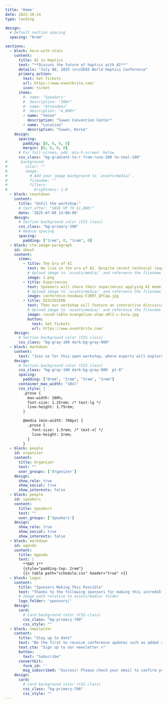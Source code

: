 ```yaml
---
title: 'Home'
date: 2023-10-24
type: landing

design:
  # Default section spacing
  spacing: "6rem"

sections:
  - block: hero-with-stats
    content:
      title: AI in Haptics
      text: "**Discuss the future of haptics with AI**"
      details: "July 08, 2025 \n\nIEEE World Haptics Conference"
      primary_action:
        text: Get Tickets
        url: https://www.eventbrite.com/
        icon: ticket
      items:
        #- name: "Speakers"
        #  description: "300+"
        #- name: "Attendees"
        #  description: "4,000+"
        - name: "Venue"
          description: "Suwon Convention Center"
        - name: "Location"
          description: "Suwon, Korea"
    design:
      spacing:
        padding: [0, 0, 0, 0]
        margin: [0, 0, 0, 0]
      # For full-screen, add `min-h-screen` below
      css_class: "bg-gradient-to-r from-rose-100 to-teal-100"
#      background:
#        color: ""
#        image:
#          # Add your image background to `assets/media/`.
#          filename: ""
#          filters:
#            brightness: 1.0
  - block: countdown
    content:
      title: "Until the workshop:"
      # text_after: "SAVE UP TO $1,000!"
      date: '2025-07-08 14:00:00'
    design:
      # Section background color (CSS class)
      css_class: "bg-primary-500"
      # Reduce spacing
      spacing:
        padding: ["1rem", 0, "1rem", 0]
  - block: cta-image-paragraph
    id: about
    content:
      items:
        - title: The Era of AI
          text: We live in the era of AI. Despite recent technical leaps in AI, its role in the field of haptics has remained relatively limited. This workshop aims to introduce and share recent haptic studies that are closely related to AI.
          # Upload image to `assets/media/` and reference the filename here
          image: 1.png
        - title: Experiences
          text: Speakers will share their experiences applying AI modelsㅡranging from early pioneering convolutional neural networks to recent large-scale vision-language modelsㅡto the design and analysis of haptic systems
          # Upload image to `assets/media/` and reference the filename here
          image: conference-headway-F2KRf_QfCqw.jpg
        - title: DISCUSSION
          text: Then our workshop will feature an interactive discussion session on noteworthy agendas, such as promoting the use of AI in haptics, exploring future directions, and reflecting on the role of AI in haptice (or vice versa).
          # Upload image to `assets/media/` and reference the filename here
          image: round-table-evangeline-shaw-xRlI-L-kvrw.jpg
          button:
            text: Get Tickets
            url: https://www.eventbrite.com/
    design:
      # Section background color (CSS class)
      css_class: "bg-gray-100 dark:bg-gray-900"
  - block: markdown
    content:
      text: "Join us for this open workshop, where experts will explore the opportunities and challenges of AI-driven haptic research through engaging talks and discussions. \n\n We hope this workshop will provide valuable insights and knowledge about AI to the haptics community."
    design:
      # Section background color (CSS class)
      css_class: "bg-gray-100 dark:bg-gray-900  pt-8"
      spacing:
        padding: ["0rem", "2rem", "5rem", "2rem"]
      container_max_width: "10xl"
      css_style: |
        .prose {
          max-width: 100%;
          font-size: 1.25rem; /* text-lg */
          line-height: 1.75rem;
        }

        @media (min-width: 768px) {
          .prose {
            font-size: 1.5rem; /* text-xl */
            line-height: 2rem;
          }
        }
  - block: people
    id: organizer
    content:
      title: Organizer
      text: ""
      user_groups: ['Organizer']
    design:
      show_role: true
      show_social: true
      show_interests: false
  - block: people
    id: speakers
    content:
      title: Speakers
      text: ""
      user_groups: ['Speakers']
    design:
      show_role: true
      show_social: true
      show_interests: false
  - block: markdown
    id: agenda
    content:
      title: Agenda
      text: |
        **DAY 1**
        {style="padding-top: 2rem"}
        {{< table path="schedule.csv" header="true" >}}
  - block: logos
    content:
      title: "Sponsors Making This Possible"
      text: "Thanks to the following sponsors for making this incredible event possible!"
      # Image path relative to assets/media/ folder
      logo_folder: 'sponsors/'
    design:
      card:
        # Card background color (CSS class)
        css_class: "bg-primary-700"
        css_style: ""
  - block: newsletter
    content:
      title: "Stay up to date"
      text: "Be the first to receive conference updates such as added speakers, deadlines, and ticket deals."
      text_cta: "Sign up to our newsletter 🔥"
      button:
        text: "Subscribe"
      convertkit:
        form_id: ''
        msg_subscribed: "Success! Please check your email to confirm your subscription."
    design:
      card:
        # Card background color (CSS class)
        css_class: "bg-primary-700"
        css_style: ""
---
```

